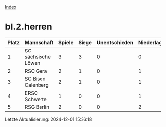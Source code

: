 [Index](./README.md)

# bl.2.herren

| Platz |  Mannschaft |  Spiele |  Siege |  Unentschieden |  Niederlagen |  Tore |  Differenz |  Punkte | 
| --- |  --- |  --- |  --- |  --- |  --- |  --- |  --- |  --- |  
|  1 |   SG sächsische Löwen |   3 |   3 |   0 |   0 |   16:10 |   6 |   9 |  
|  2 |   RSC Gera |   2 |   1 |   0 |   1 |   15:6 |   9 |   3 |  
|  3 |   SC Bison Calenberg |   2 |   1 |   0 |   1 |   9:12 |   -3 |   3 |  
|  4 |   ERSC Schwerte |   1 |   0 |   0 |   1 |   5:6 |   -1 |   0 |  
|  5 |   RSG Berlin |   2 |   0 |   0 |   2 |   8:19 |   -11 |   0 |  


Letzte Aktualisierung: 2024-12-01 15:36:18